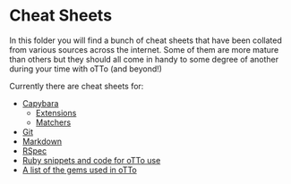 # **Cheat Sheets**

In this folder you will find a bunch of cheat sheets that have been collated from various sources across the internet. Some of them are more mature than others but they should all come in handy to some degree of another during your time with oTTo (and beyond!)

Currently there are cheat sheets for:

* [Capybara](cheatsheets/capybara.md)
    * [Extensions](cheatsheets/capybara_extensions.md)
    * [Matchers](cheatsheets/capybara_matchers.md)
* [Git](cheatsheets/git.md)
* [Markdown](cheatsheets/markdown.md)
* [RSpec](cheatsheets/rspec-expectations.md)
* [Ruby snippets and code for oTTo use](cheatsheets/otto_hints_and_tips.md)
* [A list of the gems used in oTTo](cheatsheets/gems.md)
